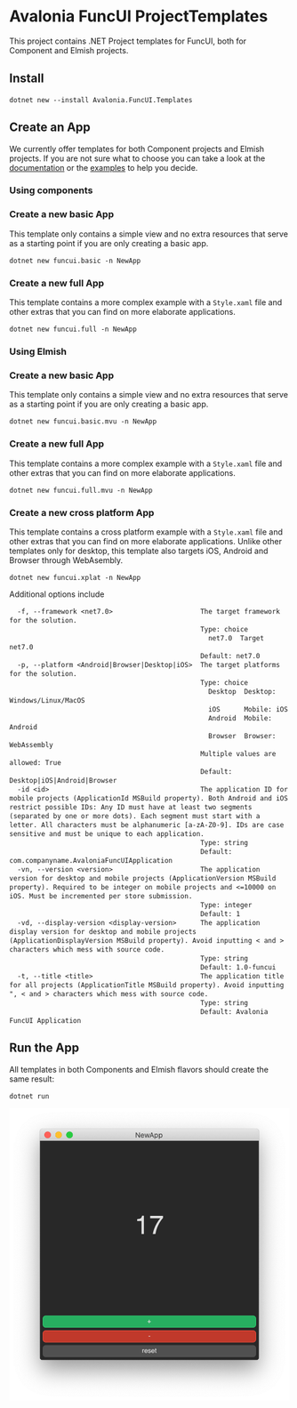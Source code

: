 # Avalonia FuncUI ProjectTemplates

This project contains .NET Project templates for FuncUI, both for Component and Elmish projects.

## Install

```
dotnet new --install Avalonia.FuncUI.Templates
```

## Create an App

We currently offer templates for both Component projects and Elmish projects. If you are not sure what to choose
you can take a look at the [documentation](../../README.md) or the [examples](../Examples) to help you decide.

### Using components

### Create a new basic App

This template only contains a simple view and no extra resources that serve as a starting point if you are only creating
a basic app.

```
dotnet new funcui.basic -n NewApp
```

### Create a new full App

This template contains a more complex example with a `Style.xaml` file and other extras that you can find on more elaborate
applications.

```
dotnet new funcui.full -n NewApp
```

### Using Elmish

### Create a new basic App

This template only contains a simple view and no extra resources that serve as a starting point if you are only creating
a basic app.

```
dotnet new funcui.basic.mvu -n NewApp
```

### Create a new full App

This template contains a more complex example with a `Style.xaml` file and other extras that you can find on more elaborate
applications.

```
dotnet new funcui.full.mvu -n NewApp
```

### Create a new cross platform App

This template contains a cross platform example with a `Style.xaml` file and other extras that you can find on more elaborate
applications. Unlike other templates only for desktop, this template also targets iOS, Android and Browser through WebAsembly.

```
dotnet new funcui.xplat -n NewApp
```

Additional options include

```
  -f, --framework <net7.0>                      The target framework for the solution.
                                                Type: choice
                                                  net7.0  Target net7.0
                                                Default: net7.0
  -p, --platform <Android|Browser|Desktop|iOS>  The target platforms for the solution.
                                                Type: choice
                                                  Desktop  Desktop: Windows/Linux/MacOS
                                                  iOS      Mobile: iOS
                                                  Android  Mobile: Android
                                                  Browser  Browser: WebAssembly
                                                Multiple values are allowed: True
                                                Default: Desktop|iOS|Android|Browser
  -id <id>                                      The application ID for mobile projects (ApplicationId MSBuild property). Both Android and iOS restrict possible IDs: Any ID must have at least two segments (separated by one or more dots). Each segment must start with a letter. All characters must be alphanumeric [a-zA-Z0-9]. IDs are case sensitive and must be unique to each application.
                                                Type: string
                                                Default: com.companyname.AvaloniaFuncUIApplication
  -vn, --version <version>                      The application version for desktop and mobile projects (ApplicationVersion MSBuild property). Required to be integer on mobile projects and <=10000 on iOS. Must be incremented per store submission.
                                                Type: integer
                                                Default: 1
  -vd, --display-version <display-version>      The application display version for desktop and mobile projects (ApplicationDisplayVersion MSBuild property). Avoid inputting < and > characters which mess with source code.
                                                Type: string
                                                Default: 1.0-funcui
  -t, --title <title>                           The application title for all projects (ApplicationTitle MSBuild property). Avoid inputting ", < and > characters which mess with source code.
                                                Type: string
                                                Default: Avalonia FuncUI Application

```

## Run the App

All templates in both Components and Elmish flavors should create the same result:

```
dotnet run
```

![](img/NewApp_screenshot.png)
